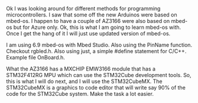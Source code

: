 Ok I was looking around for different methods for programming microcontrollers. I saw that some off the new Arduinos were based on mbed-os. I happen to have a couple of AZ3166 were also based on mbed-os but for Azure only. Ok, this is what I am going to learn mbed-os with. Once I get the hang of it I will just use updated version of mbed-os.

I am using 6.9 mbed-os with Mbed Studio. Also using the PinName function. Checkout rgbled.h. Also using just, a simple #define statement for C/C++. Example file OnBoard.h.

What the AZ3166 has a MXCHIP EMW3166 module that has a STM32F412RG MPU which can use the STM32Cube development tools.  So, this is what I will do next, and I will use the STM32CubeMX. The STM32CubeMX is a graphics to code editor that will write say 90% of the code for the STM32Cube system. Make the task a lot easier.
